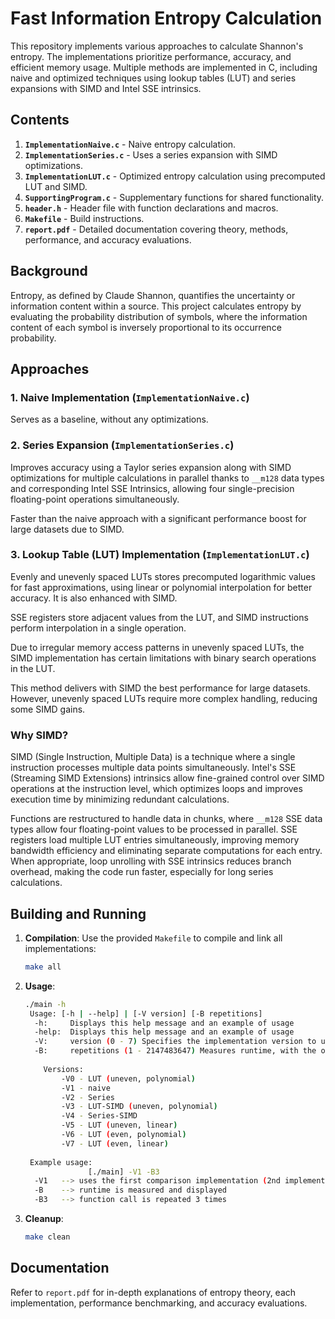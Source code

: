 # Fast Information Entropy Calculation

This repository implements various approaches to calculate Shannon's entropy. The implementations prioritize performance, accuracy, and efficient memory usage. Multiple methods are implemented in C, including naive and optimized techniques using lookup tables (LUT) and series expansions with SIMD and Intel SSE intrinsics.

## Contents

1. **`ImplementationNaive.c`** - Naive entropy calculation.
2. **`ImplementationSeries.c`** - Uses a series expansion with SIMD optimizations.
3. **`ImplementationLUT.c`** - Optimized entropy calculation using precomputed LUT and SIMD.
4. **`SupportingProgram.c`** - Supplementary functions for shared functionality.
5. **`header.h`** - Header file with function declarations and macros.
6. **`Makefile`** - Build instructions.
7. **`report.pdf`** - Detailed documentation covering theory, methods, performance, and accuracy evaluations.

## Background

Entropy, as defined by Claude Shannon, quantifies the uncertainty or information content within a source. This project calculates entropy by evaluating the probability distribution of symbols, where the information content of each symbol is inversely proportional to its occurrence probability.

## Approaches

### 1. Naive Implementation (`ImplementationNaive.c`)

Serves as a baseline, without any optimizations.

### 2. Series Expansion (`ImplementationSeries.c`)

Improves accuracy using a Taylor series expansion along with SIMD optimizations for multiple calculations in parallel thanks to `__m128` data types and corresponding Intel SSE Intrinsics, allowing four single-precision floating-point operations simultaneously.

Faster than the naive approach with a significant performance boost for large datasets due to SIMD.

### 3. Lookup Table (LUT) Implementation (`ImplementationLUT.c`)

Evenly and unevenly spaced LUTs stores precomputed logarithmic values for fast approximations, using linear or polynomial interpolation for better accuracy. It is also enhanced with SIMD.

SSE registers store adjacent values from the LUT, and SIMD instructions perform interpolation in a single operation.

Due to irregular memory access patterns in unevenly spaced LUTs, the SIMD implementation has certain limitations with binary search operations in the LUT.

This method delivers with SIMD the best performance for large datasets. However, unevenly spaced LUTs require more complex handling, reducing some SIMD gains.

### Why SIMD?

SIMD (Single Instruction, Multiple Data) is a technique where a single instruction processes multiple data points simultaneously. Intel's SSE (Streaming SIMD Extensions) intrinsics allow fine-grained control over SIMD operations at the instruction level, which optimizes loops and improves execution time by minimizing redundant calculations.

Functions are restructured to handle data in chunks, where `__m128` SSE data types allow four floating-point values to be processed in parallel.
SSE registers load multiple LUT entries simultaneously, improving memory bandwidth efficiency and eliminating separate computations for each entry.
When appropriate, loop unrolling with SSE intrinsics reduces branch overhead, making the code run faster, especially for long series calculations.

## Building and Running

1. **Compilation**: Use the provided `Makefile` to compile and link all implementations:
   ```bash
   make all
   ```

2. **Usage**:
   ```bash
   ./main -h
    Usage: [-h | --help] | [-V version] [-B repetitions]
     -h:     Displays this help message and an example of usage
     -help:  Displays this help message and an example of usage
     -V:     version (0 - 7) Specifies the implementation version to use
     -B:     repetitions (1 - 2147483647) Measures runtime, with the optional argument indicating the number of repetitions
    
       Versions:
           -V0 - LUT (uneven, polynomial)
           -V1 - naive
           -V2 - Series
           -V3 - LUT-SIMD (uneven, polynomial)
           -V4 - Series-SIMD
           -V5 - LUT (uneven, linear)
           -V6 - LUT (even, polynomial)
           -V7 - LUT (even, linear)
    
    Example usage:
                 [./main] -V1 -B3
     -V1   --> uses the first comparison implementation (2nd implementation)
     -B    --> runtime is measured and displayed
     -B3   --> function call is repeated 3 times

   ```

3. **Cleanup**:
   ```bash
   make clean
   ```

## Documentation

Refer to `report.pdf` for in-depth explanations of entropy theory, each implementation, performance benchmarking, and accuracy evaluations.
